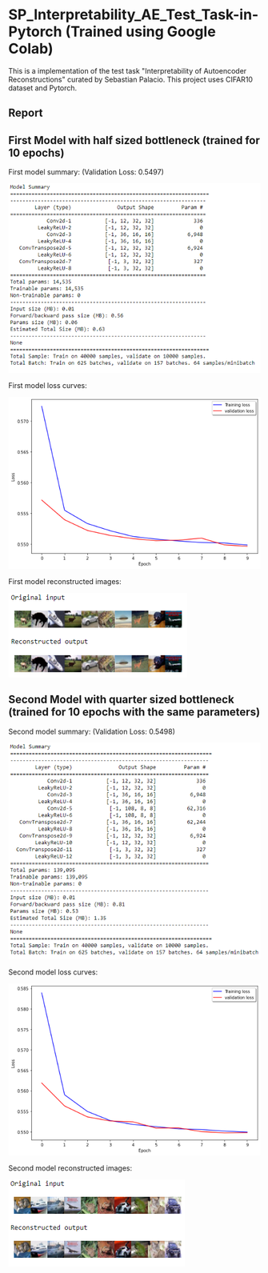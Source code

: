 # SP_Interpretability_AE_Test_Task-in-Pytorch (Trained  using Google Colab)
This is a implementation of the test task "Interpretability of Autoencoder Reconstructions" curated by Sebastian Palacio. This project uses CIFAR10 dataset and Pytorch.

## Report

## First Model with half sized bottleneck (trained for 10 epochs)
First model summary:
(Validation Loss: 0.5497) 

![decode](/images/summary_model_1.PNG)

First model loss curves: 

![decode](/images/loss_curves_model_1.png)

First model reconstructed images: 

![decode](/images/reconstruction_model_1.PNG)

## Second Model with quarter sized bottleneck (trained for 10 epochs with the same parameters)
Second model summary:
(Validation Loss: 0.5498) 

![decode](/images/summary_model_2.PNG)

Second model loss curves: 

![decode](/images/loss_curves_model_2.png)

Second model reconstructed images: 

![decode](/images/reconstruction_model_2.PNG)
